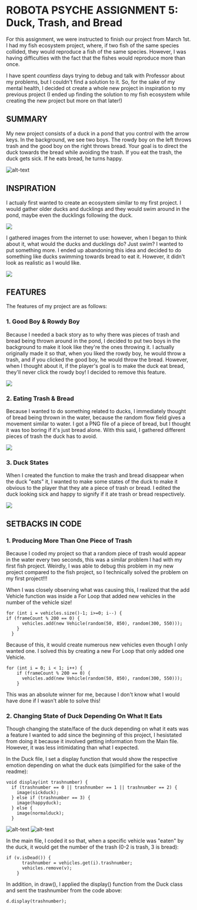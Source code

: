 # ROBOTA PSYCHE ASSIGNMENT 5: Duck, Trash, and Bread

For this assignment, we were instructed to finish our project from March 1st. I had my fish ecosystem project, where, if two fish of the same species collided, they would reproduce a fish of the same species. However, I was having difficulties with the fact that the fishes would reproduce more than once.

I have spent *countless* days trying to debug and talk with Professor about my problems, but I couldn't find a solution to it. So, for the sake of my mental health, I decided ot create a whole new project in inspiration to my previous project (I ended up finding the solution to my fish ecosystem while creating the new project but more on that later!)

## SUMMARY

My new project consists of a duck in a pond that you control with the arrow keys. In the background, we see two boys. The rowdy boy on the left throws trash and the good boy on the right throws bread. Your goal is to direct the duck towards the bread while avoiding the trash. If you eat the trash, the duck gets sick. If he eats bread, he turns happy.

![alt-text](images/fullduck.gif)

## INSPIRATION

I actualy first wanted to create an ecosystem similar to my first project. I would gather older ducks and ducklings and they would swim around in the pond, maybe even the ducklings following the duck.

![](images/inspo.png)

I gathered images from the internet to use: however, when I began to think about it, what would the ducks and ducklings do? Just swim? I wanted to put something more. I ended up abandoning this idea and decided to do something like ducks swimming towards bread to eat it. However, it didn't look as realistic as I would like.

![](images/family.jpg)


## FEATURES

The features of my project are as follows:

### 1. Good Boy & Rowdy Boy

Because I needed a back story as to why there was pieces of trash and bread being thrown around in the pond, I decided to put two boys in the background to make it look like they're the ones throwing it. I actually originally made it so that, when you liked the rowdy boy, he would throw a trash, and if you clicked the good boy, he would throw the bread. However, when I thought about it, if the player's goal is to make the duck eat bread, they'll never click the rowdy boy! I decided to remove this feature.

![](images/boys.jpg)

### 2. Eating Trash & Bread

Because I wanted to do something related to ducks, I immediately thought of bread being thrown in the water, because the random flow field gives a movement similar to water. I got a PNG file of a piece of bread, but I thought it was too boring if it's just bread alone. With this said, I gathered different pieces of trash the duck has to avoid.

![](images/trash.jpg)

### 3. Duck States

When I created the function to make the trash and bread disappear when the duck "eats" it, I wanted to make some states of the duck to make it obvious to the player that they ate a piece of trash or bread. I edited the duck looking sick and happy to signify if it ate trash or bread respectively.

![](images/ducks.jpg)

## SETBACKS IN CODE

### 1. Producing More Than One Piece of Trash

Because I coded my project so that a random piece of trash would appear in the water every two seconds, this was a similar problem I had with my first fish project. Weirdly, I was able to debug this problem in my new project compared to the fish project, so I technically solved the problem on my first project!!! 

When I was closely observing what was causing this, I realized that the add Vehicle function was inside a For Loop that added new vehicles in the number of the vehicle size!

    for (int i = vehicles.size()-1; i>=0; i--) {
    if (frameCount % 200 == 0) {
          vehicles.add(new Vehicle(random(50, 850), random(300, 550)));
        }
      }

Because of this, it would create numerous new vehicles even though I only wanted one. I solved this by creating a new For Loop that only added one Vehicle.

    for (int i = 0; i < 1; i++) {
        if (frameCount % 200 == 0) {
          vehicles.add(new Vehicle(random(50, 850), random(300, 550)));
        }

This was an absolute winner for me, because I don't know what I would have done if I wasn't able to solve this!

### 2. Changing State of Duck Depending On What It Eats

Though changing the state/face of the duck depending on what it eats was a feature I wanted to add since the beginning of this project, I hesistated from doing it because it involved getting information from the Main file. However, it was less intimidating than what I expected.

In the Duck file, I set a display function that would show the respective emotion depending on what the duck eats (simplified for the sake of the readme):

    void display(int trashnumber) {
      if (trashnumber == 0 || trashnumber == 1 || trashnumber == 2) {
        image(sickduck);
      } else if (trashnumber == 3) {
        image(happyduck);
      } else {
        image(normalduck);
      }
  
  ![alt-text](images/happy.gif)
  ![alt-text](images/sad.gif)
  
In the main file, I coded it so that, when a specific vehicle was "eaten" by the duck, it would get the number of the trash (0-2 is trash, 3 is bread):

    if (v.isDead()) {
          trashnumber = vehicles.get(i).trashnumber;
          vehicles.remove(v);
        }
        
In addition, in draw(), I applied the display() function from the Duck class and sent the trashnumber from the code above:

    d.display(trashnumber);
